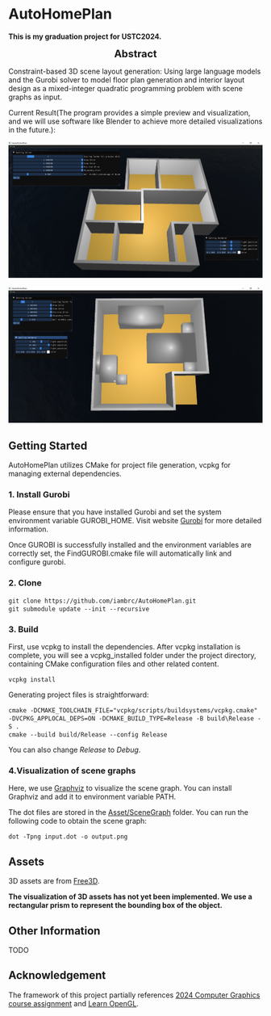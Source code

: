 # AutoHomePlan

**This is my graduation project for USTC2024.**

<div style="text-align: center; font-size: 20px; font-weight: bold;">
Abstract
</div>

Constraint-based 3D scene layout generation: Using large language models and the Gurobi solver to model floor plan generation and interior layout design as a mixed-integer quadratic programming problem with scene graphs as input.


Current Result(The program provides a simple preview and visualization, and we will use software like Blender to achieve more detailed visualizations in the future.):

![FloorPlan](Assets/Figures/floorplan.png)


![Interior](Assets/Figures/interior.png)


## Getting Started

AutoHomePlan utilizes CMake for project file generation, vcpkg for managing external dependencies.

### 1. Install Gurobi
Please ensure that you have installed Gurobi and set the system environment variable GUROBI_HOME. Visit website [Gurobi](https://www.gurobi.com/) for more detailed information.


Once GUROBI is successfully installed and the environment variables are correctly set, the FindGUROBI.cmake file will automatically link and configure gurobi.

### 2. Clone

```
git clone https://github.com/iambrc/AutoHomePlan.git
git submodule update --init --recursive
```
### 3. Build

First, use vcpkg to install the dependencies. After vcpkg installation is complete, you will see a vcpkg_installed folder under the project directory, containing CMake configuration files and other related content.
```
vcpkg install
```

Generating project files is straightforward:
```
cmake -DCMAKE_TOOLCHAIN_FILE="vcpkg/scripts/buildsystems/vcpkg.cmake" -DVCPKG_APPLOCAL_DEPS=ON -DCMAKE_BUILD_TYPE=Release -B build\Release -S .
cmake --build build/Release --config Release
```
You can also change *Release* to *Debug*.


### 4.Visualization of scene graphs

Here, we use [Graphviz](https://graphviz.org/) to visualize the scene graph. You can install Graphviz and add it to environment variable PATH.

The dot files are stored in the [Asset/SceneGraph](Assets/SceneGraph) folder. You can run the following code to obtain the scene graph:

```
dot -Tpng input.dot -o output.png
```


## Assets
3D assets are from [Free3D](https://free3d.com/). 

**The visualization of 3D assets has not yet been implemented. We use a rectangular prism to represent the bounding box of the object.**

## Other Information
TODO

## Acknowledgement
The framework of this project partially references [2024 Computer Graphics course assignment](https://github.com/USTC-CG/USTC_CG_24) and [Learn OpenGL](https://learnopengl-cn.github.io/intro/).
